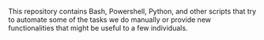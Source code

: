 This repository contains Bash, Powershell, Python, and other scripts that try to automate some of the tasks we do manually or provide new functionalities that might be useful to a few individuals.
